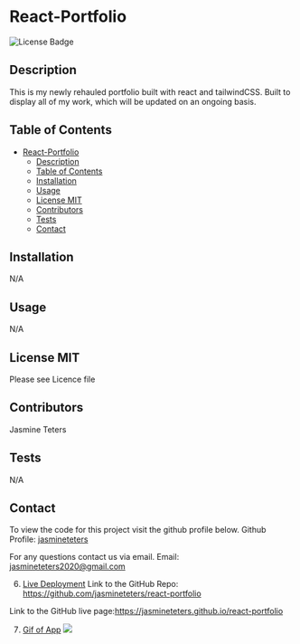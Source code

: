 # React-Portfolio
![License Badge](https://img.shields.io/badge/license-MIT-blue.svg)
## Description 
This is my newly rehauled portfolio built with react and tailwindCSS. Built to display all of my work, which will be updated on an ongoing basis.

## Table of Contents
- [React-Portfolio](#react-portfolio)
  - [Description](#description)
  - [Table of Contents](#table-of-contents)
  - [Installation](#installation)
  - [Usage](#usage)
  - [License  MIT](#license--mit)
  - [Contributors](#contributors)
  - [Tests](#tests)
  - [Contact](#contact)

## Installation
N/A
## Usage 
N/A
## License  MIT
Please see Licence file
## Contributors
Jasmine Teters
## Tests
N/A
## Contact
To view the code for this project visit the github profile below.
Github Profile: [jasmineteters](github.com/jasmineteters)

For any questions contact us via email.
Email: [jasmineteters2020@gmail.com](mailto:jasmineteters2020@gmail.com)

6. [Live Deployment](##Live-Deployment)
Link to the GitHub Repo: https://github.com/jasmineteters/react-portfolio

Link to the GitHub live page:https://jasmineteters.github.io/react-portfolio

7. [Gif of App](##Gif-of-App)
![](/public/img/react.gif)
